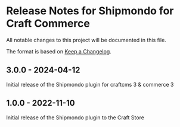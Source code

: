 # Release Notes for Shipmondo for Craft Commerce

All notable changes to this project will be documented in this file.

The format is based on [Keep a Changelog](https://keepachangelog.com/en/1.0.0/).

## 3.0.0 - 2024-04-12

Initial release of the Shipmondo plugin for craftcms 3 & commerce 3

## 1.0.0 - 2022-11-10

Initial release of the Shipmondo plugin to the Craft Store
